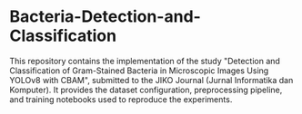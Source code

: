 # Bacteria-Detection-and-Classification
This repository contains the implementation of the study "Detection and Classification of Gram-Stained Bacteria in Microscopic Images Using YOLOv8 with CBAM", submitted to the JIKO Journal (Jurnal Informatika dan Komputer).   It provides the dataset configuration, preprocessing pipeline, and training notebooks used to reproduce the experiments.
